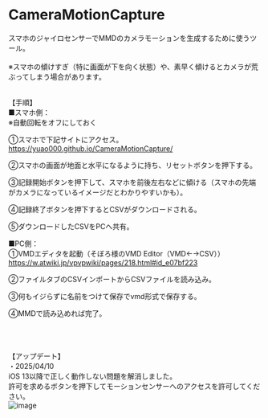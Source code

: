 # CameraMotionCapture
スマホのジャイロセンサーでMMDのカメラモーションを生成するために使うツール。<br><br>
※スマホの傾けすぎ（特に画面が下を向く状態）や、素早く傾けるとカメラが荒ぶってしまう場合があります。<br><br>

【手順】<br>
■スマホ側：<br>
※自動回転をオフにしておく<br>

①スマホで下記サイトにアクセス。<br>
https://yuao000.github.io/CameraMotionCapture/<br>

②スマホの画面が地面と水平になるように持ち、リセットボタンを押下する。<br>

③記録開始ボタンを押下して、スマホを前後左右などに傾ける（スマホの先端がカメラになっているイメージだとわかりやすいかも）。<br>

④記録終了ボタンを押下するとCSVがダウンロードされる。<br>

⑤ダウンロードしたCSVをPCへ共有。<br>



■PC側：<br>
①VMDエディタを起動（そぼろ様のVMD Editor（VMD←→CSV））<br>
https://w.atwiki.jp/vpvpwiki/pages/218.html#id_e07bf223
<br>

②ファイルタブのCSVインポートからCSVファイルを読み込み。<br>

③何もイジらずに名前をつけて保存でvmd形式で保存する。<br>

④MMDで読み込めれば完了。<br>

<br><br><br>
【アップデート】<br>
・2025/04/10<br>
iOS 13以降で正しく動作しない問題を解消しました。<br>
許可を求めるボタンを押下してモーションセンサーへのアクセスを許可してください。<br>
![image](https://github.com/user-attachments/assets/921c347b-22be-4889-ae13-325915c1630a)
